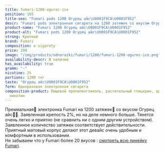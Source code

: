 ```yaml
---
title: fumari-1200-ogurec-ice
position: 185
title-seo: "Fumari pods 1200 Огурец айс\U0001F9CA\U0001F952"
descr: "Fumari pods электронная сигарета на 1200 затяжек со вкусом Огурец айс\U0001F9CA\U0001F952"
product-name: "Fumari 1200 Огурец айс\U0001F9CA\U0001F952"
product-alt: "Fumari pods 1200 Огурец айс\U0001F9CA\U0001F952"
strong: Крепкий
brand: Fumari
composition: e-sigarety
price: 290
image: "/img/products/odnorazki/fumari/1200/fumari-1200-ogurec-ice.png"
availability-descr: В наличии
has_availability: true
gramm: "-"
nicotine: 2%
portions: 1200 тяг
taste: "Огурец айс\U0001F9CA\U0001F952"
form: Одноразовая электронная сигарета
composition-product: Пищевой пропиленгликоль, растительный глицерин, ароматизатор,
  никотин
---
```


Премиальная🥇 электронка Fumari на 1200 затяжек💨 со вкусом Огурец айс🧊🥒. Заявленная крепость 2%, но на деле немного больше. Тянется очень легко и приятно (не сравнить ни с одним другим устройством). Заявленное количество затяжек соответствует действительности. Приятный матовый корпус делают этот девайс очень удобным и комфортным в использовании.<br>
Не забываем что у Fumari более 20 вкусов : [смотреть всю линейку Fumari](/fumari).